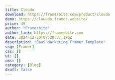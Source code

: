 ```yaml
---
title: Cloudo
download: https://framerbite.com/product/cloudo
demo: https://clouudo.framer.website/
price: 49
author: "Framerbite"
author_link: https://framerbite.com
date: 2024-12-30T07:20:37.196Z
description: "SaaS Marketing Framer Template"
ssg: [Framer]
css: []
ui: []
cms: []
category: [Blog]
draft: false
---
```

